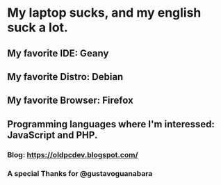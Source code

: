 # My laptop sucks, and my english suck a lot.

## My favorite IDE: Geany

## My favorite Distro: Debian

## My favorite Browser: Firefox

## Programming languages where I'm interessed: JavaScript and PHP.

### Blog: https://oldpcdev.blogspot.com/

### A special Thanks for @gustavoguanabara

<!---
oldpcdev/oldpcdev is a ✨ special ✨ repository because its `README.md` (this file) appears on your GitHub profile.
You can click the Preview link to take a look at your changes.
--->
